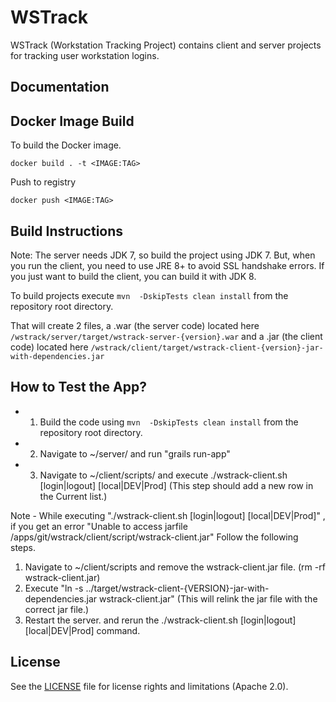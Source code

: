 WSTrack
=======

WSTrack (Workstation Tracking Project) contains client and server projects for tracking user workstation logins.

Documentation
-------------

Docker Image Build
-------------
To build the Docker image.


    docker build . -t <IMAGE:TAG>

Push to registry

    docker push <IMAGE:TAG>

Build Instructions
-------------
Note: The server needs JDK 7, so build the project using JDK 7. But, when you run the client, you need to use JRE 8+ to avoid SSL handshake errors. If you just want to build the client, you can build it with JDK 8.

To build projects execute `mvn  -DskipTests clean install` from the repository root directory. 

That will create 2 files, a .war (the server code) located here `/wstrack/server/target/wstrack-server-{version}.war` and a .jar (the client code) located here `/wstrack/client/target/wstrack-client-{version}-jar-with-dependencies.jar`

How to Test the App?
--------------------

* 1. Build the code using `mvn  -DskipTests clean install` from the repository root directory.
* 2. Navigate to ~/server/ and run "grails run-app"
* 3. Navigate to ~/client/scripts/ and execute ./wstrack-client.sh [login|logout] [local|DEV|Prod] 
    (This step should add a new row in the Current list.)

Note - While executing "./wstrack-client.sh [login|logout] [local|DEV|Prod]" , if you get an error "Unable to access jarfile /apps/git/wstrack/client/script/wstrack-client.jar"
Follow the following steps.

1. Navigate to ~/client/scripts and remove the wstrack-client.jar file. (rm -rf wstrack-client.jar)
2. Execute "ln -s ../target/wstrack-client-{VERSION}-jar-with-dependencies.jar wstrack-client.jar" (This will relink the jar file with the correct jar file.)
3. Restart the server. and rerun the ./wstrack-client.sh [login|logout] [local|DEV|Prod] command.

License
-------

See the [LICENSE](LICENSE.md) file for license rights and limitations (Apache 2.0).

